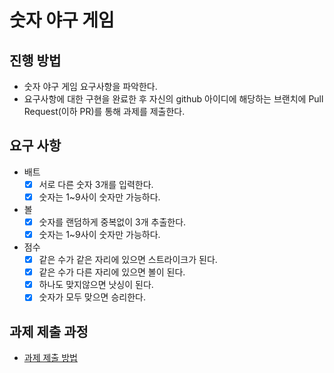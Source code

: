 # 숫자 야구 게임
## 진행 방법
* 숫자 야구 게임 요구사항을 파악한다.
* 요구사항에 대한 구현을 완료한 후 자신의 github 아이디에 해당하는 브랜치에 Pull Request(이하 PR)를 통해 과제를 제출한다.

## 요구 사항
- 배트
  - [X]  서로 다른 숫자 3개를 입력한다.
  - [X]  숫자는 1~9사이 숫자만 가능하다.

- 볼
  - [X]  숫자를 랜덤하게 중복없이 3개 추출한다.
  - [X]  숫자는 1~9사이 숫자만 가능하다.

- 점수
  - [X] 같은 수가 같은 자리에 있으면 스트라이크가 된다.
  - [X] 같은 수가 다른 자리에 있으면 볼이 된다.
  - [X] 하나도 맞지않으면 낫싱이 된다.
  - [X] 숫자가 모두 맞으면 승리한다.

## 과제 제출 과정
* [과제 제출 방법](https://github.com/next-step/nextstep-docs/tree/master/precourse)
